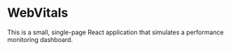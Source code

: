 # WebVitals
This is a small, single-page React application that simulates a performance monitoring dashboard.
